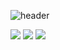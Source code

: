 ![header](https://capsule-render.vercel.app/api?type=waving&color=timeAuto&height=300&section=header&text=WELCOME&desc=JIHYEON's%20Github&fontSize=90&fontAlignY=25&descAlignY=40)

<img src="https://img.shields.io/badge/Python-3776AB?style=for-the-badge&logo=Python&logoColor=white">
<a href="https://www.instagram.com/j.jm.o_o/" target='_blank'><img src="https://img.shields.io/badge/INSTAGRAM-E4405F?style=for-the-badge&logo=Instagram&logoColor=white"></a>
<a href="https://jihyeonsite.netlify.app/" target='_blank'><img src="https://img.shields.io/badge/WEBSITE-4EE3C2?style=for-the-badge&logo=Instatus&logoColor=white"></a>
